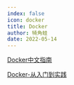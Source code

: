 ```yaml
---
index: false
icon: docker
title: Docker
author: 犄角蛙
date: 2022-05-14
---
```



[Docker中文指南](https://github.com/widuu/chinese_docker/blob/master/SUMMARY.md)

[Docker-从入门到实践](https://yeasy.gitbook.io/docker_practice/)

